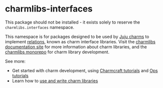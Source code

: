 # charmlibs-interfaces

This package should not be installed - it exists solely to reserve the `charmlibs.interfaces` namespace.

This namespace is for packages designed to be used by [Juju charms](https://juju.is/charms-architecture) to implement [relations](https://documentation.ubuntu.com/ops/latest/howto/manage-relations/), known as charm interface libraries. Visit the [charmlibs documentation site](https://documentation.ubuntu.com/charmlibs) for more information about charm libraries, and the [charmlibs monorepo](https://github.com/canonical/charmlibs) for charm library development.

See more:

- Get started with charm development, using [Charmcraft tutorials](https://documentation.ubuntu.com/charmcraft/stable/tutorial/) and [Ops tutorials](https://documentation.ubuntu.com/ops/latest/tutorial/)
- Learn how to [use and write charm libraries](https://documentation.ubuntu.com/ops/latest/howto/manage-libraries/)
